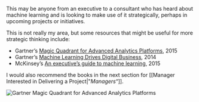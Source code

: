 This may be anyone from an executive to a consultant who has heard about machine learning and is looking to make use of it strategically, perhaps in upcoming projects or initiatives.

This is not really my area, but some resources that might be useful for more strategic thinking include:

-   Gartner’s [Magic Quadrant for Advanced Analytics Platforms](https://www.gartner.com/technology/reprints.do?id=1-2AHPOU0&ct=150225&st=sb), 2015
-   Gartner’s [Machine Learning Drives Digital Business](https://www.gartner.com/doc/2820120/machine-learning-drives-digital-business), 2014
-   McKinsey’s [An executive’s guide to machine learning](http://www.mckinsey.com/insights/high_tech_telecoms_internet/an_executives_guide_to_machine_learning), 2015

I would also recommend the books in the next section for [[Manager Interested in Delivering a Project|"_Managers_“]].

![Gartner Magic Quadrant for Advanced Analytics Platforms](https://machinelearningmastery.com/wp-content/uploads/2015/08/Gartner-Magic-Quadrant-for-Advanced-Analytics-Platforms.png)